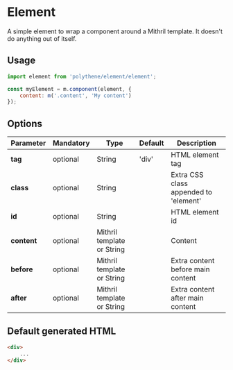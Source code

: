 # Element

A simple element to wrap a component around a Mithril template. It doesn't do anything out of itself.


## Usage

~~~javascript
import element from 'polythene/element/element';

const myElement = m.component(element, {
    content: m('.content', 'My content')
});
~~~

## Options

| **Parameter** |  **Mandatory** | **Type** | **Default** | **Description** |
| ------------- | -------------- | -------- | ----------- | --------------- |
| **tag** | optional | String | 'div' | HTML element tag |
| **class** | optional | String |  | Extra CSS class appended to 'element' |
| **id** | optional | String | | HTML element id |
| **content** | optional | Mithril template or String | | Content |
| **before** | optional | Mithril template or String | | Extra content before main content |
| **after** | optional | Mithril template or String | | Extra content after main content |


## Default generated HTML

~~~html
<div>
    ...
</div>
~~~
